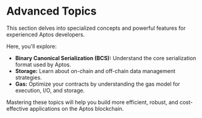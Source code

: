 # Advanced Topics

This section delves into specialized concepts and powerful features for experienced Aptos developers.

Here, you'll explore:

- **Binary Canonical Serialization (BCS):** Understand the core serialization format used by Aptos.
- **Storage:** Learn about on-chain and off-chain data management strategies.
- **Gas:** Optimize your contracts by understanding the gas model for execution, I/O, and storage.

Mastering these topics will help you build more efficient, robust, and cost-effective applications on the Aptos blockchain.